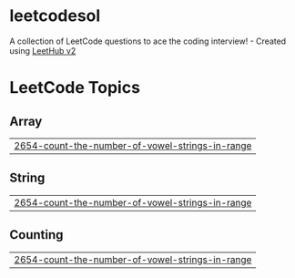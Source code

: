 # leetcodesol
A collection of LeetCode questions to ace the coding interview! - Created using [LeetHub v2](https://github.com/arunbhardwaj/LeetHub-2.0)

<!---LeetCode Topics Start-->
# LeetCode Topics
## Array
|  |
| ------- |
| [2654-count-the-number-of-vowel-strings-in-range](https://github.com/SindhuKavikumar/leetcodesol/tree/master/2654-count-the-number-of-vowel-strings-in-range) |
## String
|  |
| ------- |
| [2654-count-the-number-of-vowel-strings-in-range](https://github.com/SindhuKavikumar/leetcodesol/tree/master/2654-count-the-number-of-vowel-strings-in-range) |
## Counting
|  |
| ------- |
| [2654-count-the-number-of-vowel-strings-in-range](https://github.com/SindhuKavikumar/leetcodesol/tree/master/2654-count-the-number-of-vowel-strings-in-range) |
<!---LeetCode Topics End-->